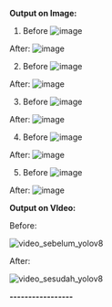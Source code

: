 **Output on Image:**

1. Before
![image](https://github.com/zaidanrafi/Object-detection-on-image-and-video-using-YOLO-v8/assets/41849571/df3803a2-65f8-4b43-806d-c385f5734f16)

After:
![image](https://github.com/zaidanrafi/Object-detection-on-image-and-video-using-YOLO-v8/assets/41849571/ccdf1b4d-bd96-4ac1-aebd-0aa78f219a29)


2. Before
![image](https://github.com/zaidanrafi/Object-detection-on-image-and-video-using-YOLO-v8/assets/41849571/e87d6f79-08fe-4426-bee7-b0134aee9474)

After:
![image](https://github.com/zaidanrafi/Object-detection-on-image-and-video-using-YOLO-v8/assets/41849571/be7b8716-334c-44c0-8afb-71e330448dda)


3. Before
![image](https://github.com/zaidanrafi/Object-detection-on-image-and-video-using-YOLO-v8/assets/41849571/cc18be2f-c959-4753-8e9c-f98e1fe8ccbf)

After:
![image](https://github.com/zaidanrafi/Object-detection-on-image-and-video-using-YOLO-v8/assets/41849571/8359ce01-4d18-4ab1-b536-b3c3b5c54a4d)


4. Before
![image](https://github.com/zaidanrafi/Object-detection-on-image-and-video-using-YOLO-v8/assets/41849571/9b808cea-078d-462a-a845-6b84fb2ba52a)

After:
![image](https://github.com/zaidanrafi/Object-detection-on-image-and-video-using-YOLO-v8/assets/41849571/cfa64b19-553e-44c6-b766-6648e8c466fb)


5. Before
![image](https://github.com/zaidanrafi/Object-detection-on-image-and-video-using-YOLO-v8/assets/41849571/d6a2d1ec-d2ec-46b9-b097-47799038881c)

After:
![image](https://github.com/zaidanrafi/Object-detection-on-image-and-video-using-YOLO-v8/assets/41849571/5e6c1114-d6fe-4a5f-b601-c6235f4029f8)


**Output on VIdeo:**

Before:


![video_sebelum_yolov8](https://github.com/zaidanrafi/Object-detection-on-image-and-video-using-YOLO-v8/assets/41849571/b0e84225-b38d-4c12-8c49-60f2fe59abed)



After:

![video_sesudah_yolov8](https://github.com/zaidanrafi/Object-detection-on-image-and-video-using-YOLO-v8/assets/41849571/ae7de3bf-c65d-489a-9f41-47848c95d5ad)


**-----------------**
